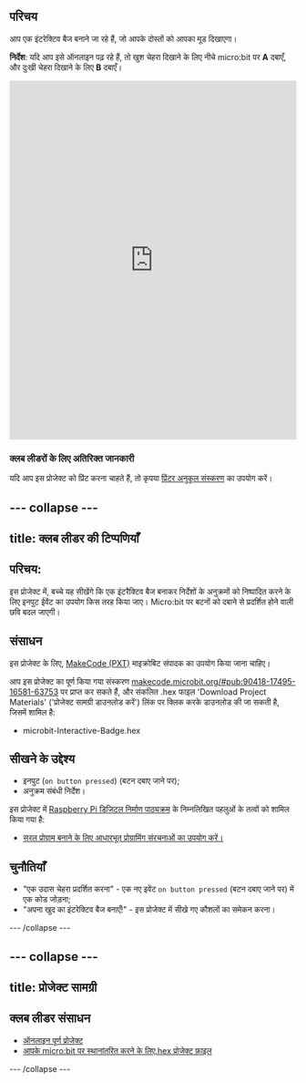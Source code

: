 ## परिचय

आप एक इंटरेक्टिव बैज बनाने जा रहे हैं, जो आपके दोस्तों को आपका मूड दिखाएगा।

**निर्देश**: यदि आप इसे ऑनलाइन पढ़ रहे हैं, तो खुश चेहरा दिखाने के लिए नीचे micro:bit पर **A** दबाएँ, और दुःखी चेहरा दिखाने के लिए **B** दबाएँ।

<div style="position:relative;height:0;padding-bottom:125%;overflow:hidden;"><iframe style="position:absolute;top:0;left:0;width:100%;height:100%;" src="https://makecode.microbit.org/---run?id=_M6yLfbemfPUv" allowfullscreen="allowfullscreen" sandbox="allow-popups allow-forms allow-scripts allow-same-origin" frameborder="0"></iframe></div>

### क्लब लीडरों के लिए अतिरिक्त जानकारी

यदि आप इस प्रोजेक्ट को प्रिंट करना चाहते हैं, तो कृपया [प्रिंटर अनुकूल संस्करण](https://projects.raspberrypi.org/hi-IN/projects/interactive-badge/print) का उपयोग करें।

--- collapse ---
---
title: क्लब लीडर की टिप्पणियाँ
---

## परिचय:

इस प्रोजेक्ट में, बच्चे यह सीखेंगे कि एक इंटरैक्टिव बैज बनाकर निर्देशों के अनुक्रमों को निष्पादित करने के लिए इनपुट ईवेंट का उपयोग किस तरह किया जाए। Micro:bit पर बटनों को दबाने से प्रदर्शित होने वाली छवि बदल जाएगी।

## संसाधन

इस प्रोजेक्ट के लिए, [MakeCode (PXT)](http://jumpto.cc/pxt-new) माइक्रोबिट संपादक का उपयोग किया जाना चाहिए।

आप इस प्रोजेक्ट का पूर्ण किया गया संस्करण [makecode.microbit.org/#pub:90418-17495-16581-63753](https://makecode.microbit.org/#pub:90418-17495-16581-63753) पर प्राप्त कर सकते हैं, और संकलित .hex फाइल 'Download Project Materials' ('प्रोजेक्ट सामग्री डाउनलोड करें') लिंक पर क्लिक करके डाउनलोड की जा सकती है, जिसमें शामिल है:

* microbit-Interactive-Badge.hex

## सीखने के उद्देश्य

* इनपुट (`on button pressed`) (बटन दबाए जाने पर);
* अनुक्रम संबंधी निर्देश।

इस प्रोजेक्ट में [Raspberry Pi डिजिटल निर्माण पाठ्यक्रम](http://rpf.io/curriculum) के निम्नलिखित पहलुओं के तत्वों को शामिल किया गया है:

* [सरल प्रोग्राम बनाने के लिए आधारभूत प्रोग्रामिंग संरचनाओं का उपयोग करें।](https://www.raspberrypi.org/curriculum/programming/creator)

## चुनौतियाँ

* "एक उदास चेहरा प्रदर्शित करना" - एक नए इवेंट `on button pressed` (बटन दबाए जाने पर) में एक कोड जोड़ना;
* "अपना खुद का इंटरेक्टिव बैज बनाएँ!" - इस प्रोजेक्ट में सीखे गए कौशलों का समेकन करना।

--- /collapse ---

--- collapse ---
---
title: प्रोजेक्ट सामग्री
---

## क्लब लीडर संसाधन

* [ऑनलाइन पूर्ण प्रोजेक्ट](https://makecode.microbit.org/#pub:90418-17495-16581-63753)
* [आपके micro:bit पर स्थानांतरित करने के लिए.hex प्रोजेक्ट फ़ाइल](resources/microbit-Interactive-Badge.hex)

--- /collapse ---